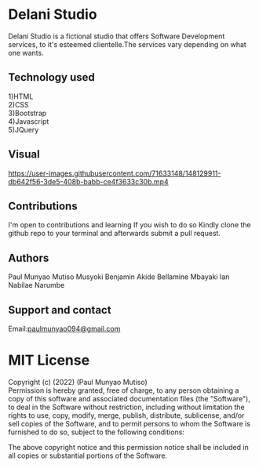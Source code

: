 # Delani Studio

Delani Studio is a fictional studio that offers Software Development services,
to it's esteemed clientelle.The services vary depending on what one wants.

## Technology used

1)HTML<br>2)CSS<br>3)Bootstrap<br>4)Javascript<br>5)JQuery

## Visual

https://user-images.githubusercontent.com/71633148/148129911-db642f56-3de5-408b-babb-ce4f3633c30b.mp4

## Contributions

I'm open to contributions and learning
If you wish to do so Kindly
clone the github repo to your terminal and afterwards submit a pull request.

## Authors

Paul Munyao Mutiso
Musyoki Benjamin
Akide Bellamine
Mbayaki Ian
Nabilae Narumbe

## Support and contact

Email:paulmunyao094@gmail.com

# MIT License

Copyright (c) (2022) (Paul Munyao Mutiso)<br>Permission is hereby granted, free of charge, to any person obtaining a copy
of this software and associated documentation files (the "Software"), to deal
in the Software without restriction, including without limitation the rights
to use, copy, modify, merge, publish, distribute, sublicense, and/or sell
copies of the Software, and to permit persons to whom the Software is
furnished to do so, subject to the following conditions:

The above copyright notice and this permission notice shall be included in all
copies or substantial portions of the Software.
